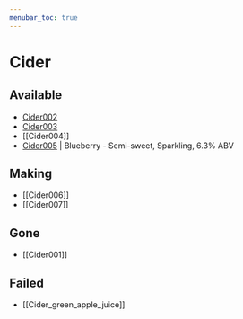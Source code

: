 ```yaml
---
menubar_toc: true
---
```



# Cider
## Available
* [Cider002](Cider002.md)
* [Cider003](Cider003.md)
* [[Cider004]]
* [Cider005](Cider005.md) | Blueberry - Semi-sweet, Sparkling, 6.3% ABV

## Making
* [[Cider006]]
* [[Cider007]]

## Gone
* [[Cider001]]

## Failed
* [[Cider_green_apple_juice]]
